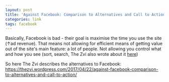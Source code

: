 ```yaml
---
layout: post
title: 'Against Facebook: Comparison to Alternatives and Call to Action'
categories: link
tags: facebook
---
```


Basically, Facebook is bad - their goal is maximise the time you use the site (↑ad revenue). That means not allowing for efficient means of getting value out of the site's main feature: a lot of people. Not allowing you control what and how you see (sort, search, The Zvi also wrote about it [here](https://thezvi.wordpress.com/2017/04/22/against-facebook/))

So here The Zvi describes the alternatives to Facebook:
<https://thezvi.wordpress.com/2017/04/22/against-facebook-comparison-to-alternatives-and-call-to-action/>


